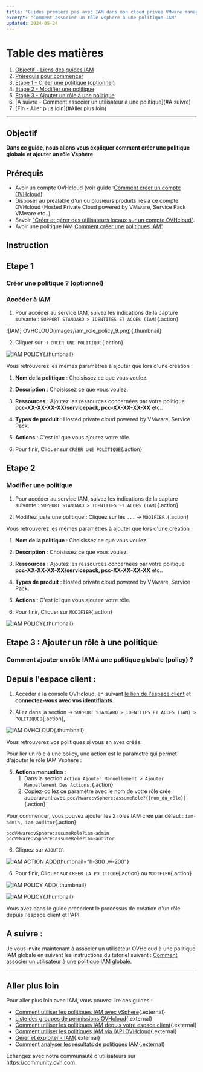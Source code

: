 ```yaml
---
title: "Guides premiers pas avec IAM dans mon cloud privée VMware managé par OVHcloud"
excerpt: "Comment associer un rôle Vsphere à une politique IAM"
updated: 2024-05-24
---
```


# Table des matières
1. [Objectif - Liens des guides IAM](#Objectif)
2. [Prérequis pour commencer](#Prérequis)
3. [Etape 1 - Créer une politique (optionnel)](#Instruction)
4. [Etape 2 - Modifier une politique](#Etape2)
5. [Etape 3 - Ajouter un rôle à une politique](#Etape3)
4. [A suivre - Comment associer un utilisateur à une politique](#A suivre)
5. [Fin - Aller plus loin](#Aller plus loin)

---
## Objectif

**Dans ce guide, nous allons vous expliquer comment créer une politique globale et ajouter un rôle Vsphere**

## Prérequis

- Avoir un compte OVHcloud (voir guide :[Comment créer un compte OVHcloud](https://help.ovhcloud.com/csm/fr-account-create-ovhcloud-account?id=kb_article_view&sysparm_article=KB0043023)).
- Disposer au préalable d'un ou plusieurs produits liés à ce compte OVHcloud (Hosted Private Cloud powered by VMware, Service Pack VMware etc..)
- Savoir ["Créer et gérer des utilisateurs locaux sur un compte OVHcloud"](https://help.ovhcloud.com/csm/fr-account-managing-users?id=kb_article_view&sysparm_article=KB0043058).
- Avoir une politique IAM [Comment créer une politiques IAM"](https://help.ovhcloud.com/csm/fr-customer-iam-policies-ui?id=kb_article_view&sysparm_article=KB0058730).

## Instruction

## Etape 1

### Créer une politique ? (optionnel)

### Accéder à IAM 

1. Pour accéder au service IAM, suivez les indications de la capture suivante : `SUPPORT STANDARD > IDENTITES ET ACCES (IAM)`{.action}

![IAM] OVHCLOUD(images/iam_role_policy_9.png){.thumbnail}

2. Cliquer sur -> `CREER UNE POLITIQUE`{.action}.

![IAM POLICY](images/iam_role_policy_10.png){.thumbnail}

Vous retrouverez les mêmes paramètres à ajouter que lors d'une création :

1. **Nom de la politique** : Choisissez ce que vous voulez.
2. **Description** : Choisissez ce que vous voulez.
3. **Ressources** : Ajoutez les ressources concernées par votre politique **pcc-XX-XX-XX-XX/servicepack, pcc-XX-XX-XX-XX** etc..
4. **Types de produit** : Hosted private cloud powered by VMware, Service Pack.
5. **Actions** : C'est ici que vous ajoutez votre rôle.

3. Pour finir, Cliquer sur `CREER UNE POLITIQUE`{.action}

## Etape 2

### Modifier une politique

1. Pour accéder au service IAM, suivez les indications de la capture suivante : `SUPPORT STANDARD > IDENTITES ET ACCES (IAM)`{.action}

2. Modifiez juste une politique : Cliquez sur les `...` -> `MODIFIER.`{.action}

Vous retrouverez les mêmes paramètres à ajouter que lors d'une création :

1. **Nom de la politique** : Choisissez ce que vous voulez.
2. **Description** : Choisissez ce que vous voulez.
3. **Ressources** : Ajoutez les ressources concernées par votre politique **pcc-XX-XX-XX-XX/servicepack, pcc-XX-XX-XX-XX** etc..
4. **Types de produit** : Hosted private cloud powered by VMware, Service Pack.
5. **Actions** : C'est ici que vous ajoutez votre rôle.

3. Pour finir, Cliquer sur `MODIFIER`{.action}

![IAM POLICY](images/iam_role_policy_13.png){.thumbnail}

## Etape 3 : Ajouter un rôle à une politique

### Comment ajouter un rôle IAM à une politique globale (policy) ?

## Depuis l'espace client :

1. Accéder à la console OVHcloud, en suivant [le lien de l'espace client](https://www.ovh.com/manager) et **connectez-vous avec vos identifiants**.

2. Allez dans la section -> `SUPPORT STANDARD > IDENTITES ET ACCES (IAM) > POLITIQUES`{.action},

![IAM OVHCLOUD](images/iam_role_policy_9.png){.thumbnail}

Vous retrouverez vos politiques si vous en avez créés.

Pour lier un rôle à une policy, une action est le paramètre qui permet d'ajouter le rôle IAM Vsphere :

5. **Actions manuelles** :
   1. Dans la section `Action Ajouter Manuellement > Ajouter Manuellement Des Actions.`{.action}
   2. Copiez-collez ce paramètre avec le nom de votre rôle crée auparavant avec `pccVMware:vSphere:assumeRole?{{nom_du_rôle}}`{.action}

Pour commencer, vous pouvez ajouter les 2 rôles IAM crée par défaut : `iam-admin, iam-auditor`{.action}

```Shell
pccVMware:vSphere:assumeRole?iam-admin
pccVMware:vSphere:assumeRole?iam-auditor
```
6. Cliquez sur `AJOUTER`

![IAM ACTION ADD](images/iam_role_policy_11.png){thumbnail="h-300 .w-200"}

6. Pour finir, Cliquer sur `CREER LA POLITIQUE`{.action} ou `MODIFIER`{.action}

![IAM POLICY ADD](images/iam_role_policy_12.png){.thumbnail}

![IAM POLICY](images/iam_role_policy_13.png){.thumbnail}


Vous avez dans le guide precedent le processus de création d'un rôle depuis l'espace client et l'API.

## A suivre :

Je vous invite maintenant à associer un utilisateur OVHcloud à une politique IAM globale en suivant les instructions du tutoriel suivant : [Comment associer un utilisateur à une politique IAM globale](/pages/hosted_private_cloud/hosted_private_cloud_powered_by_vmware/vmware_iam_user_policy).

---
## Aller plus loin
Pour aller plus loin avec IAM, vous pouvez lire ces guides :

- [Comment utiliser les politiques IAM avec vSphere](https://help.ovhcloud.com/csm/fr-vmware-use-iam-vsphere?id=kb_article_view&sysparm_article=KB0059059){.external}
- [Liste des groupes de permissions OVHcloud](https://help.ovhcloud.com/csm/fr-customer-iam-permissionsgroup?id=kb_article_view&sysparm_article=KB0060254){.external}
- [Comment utiliser les politiques IAM depuis votre espace client](https://help.ovhcloud.com/csm/fr-customer-iam-policies-ui?id=kb_article_view&sysparm_article=KB0058730){.external}
- [Comment utiliser les politiques IAM via l’API OVHcloud](https://help.ovhcloud.com/csm/fr-customer-iam-policies-api?id=kb_article_view&sysparm_article=KB0056808){.external}
- [Gérer et exploiter - IAM](https://help.ovhcloud.com/csm/fr-documentation-manage-operate-iam?id=kb_browse_cat&kb_id=3d4a8129a884a950f07829d7d5c75243&kb_category=f9734072c014f990f0785f572a5744ed&spa=1){.external}
- [Comment analyser les résultats de politiques IAM](https://help.ovhcloud.com/csm/fr-iam-troubleshooting?id=kb_article_view&sysparm_article=KB0060455){.external}
  
Échangez avec notre communauté d'utilisateurs sur <https://community.ovh.com>.


